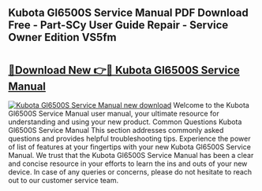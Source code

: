 ## Kubota Gl6500S Service Manual PDF Download Free - Part-SCy User Guide Repair - Service Owner Edition VS5fm

# <h2><a href="http://bc82960.oget.top/?id=Kubota+Gl6500S+Service+Manual">🔗Download New 👉🔴 Kubota Gl6500S Service Manual</a></h2>

[![Kubota Gl6500S Service Manual new download](https://i.imgur.com/5g1atiW.png)](http://bc82960.oget.top/?id=Kubota+Gl6500S+Service+Manual)
Welcome to the Kubota Gl6500S Service Manual user manual, your ultimate resource for understanding and using your new product. Common Questions Kubota Gl6500S Service Manual This section addresses commonly asked questions and provides helpful troubleshooting tips. Experience the power of list of features at your fingertips with your new Kubota Gl6500S Service Manual. We trust that the Kubota Gl6500S Service Manual has been a clear and concise resource in your efforts to learn the ins and outs of your new device. In case of any queries or concerns, please do not hesitate to reach out to our customer service team.
